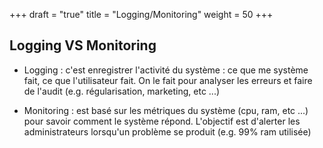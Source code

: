 +++
draft = "true"
title = "Logging/Monitoring"
weight = 50
+++

## Logging VS Monitoring

- Logging : c'est enregistrer l'activité du système : ce que me système fait, ce que l'utilisateur fait. On le fait pour analyser les erreurs et faire de l'audit (e.g. régularisation, marketing, etc ...)

- Monitoring : est basé sur les métriques du système (cpu, ram, etc ...) pour savoir comment le système répond. L'objectif est d'alerter les administrateurs lorsqu'un problème se produit (e.g. 99% ram utilisée)
